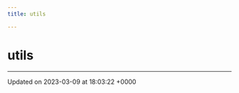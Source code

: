 ```yaml
---
title: utils

---
```


# utils








-------------------------------

Updated on 2023-03-09 at 18:03:22 +0000
